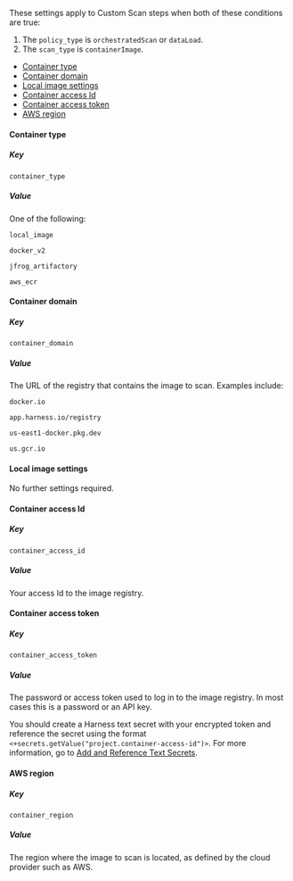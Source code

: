 <!-- details>
<summary>Container image scan settings</summary -->

These settings apply to Custom Scan steps when both of these conditions are true:
1. The `policy_type` is `orchestratedScan` or `dataLoad`.
2. The `scan_type` is `containerImage`.


<!-- TOC start (generated with https://github.com/derlin/bitdowntoc) -->

- [Container type](#container-type)
- [Container domain](#container-domain)
- [Local image settings](#local-image-settings)
- [Container access Id](#container-access-id)
- [Container access token](#container-access-token)
- [AWS region](#aws-region)

<!-- TOC end -->

#### Container type

##### Key
```
container_type
```

##### Value

One of the following:
```
local_image
```
```
docker_v2
```
```
jfrog_artifactory
```
```
aws_ecr
```

#### Container domain

##### Key
```
container_domain
```

##### Value

The URL of the registry that contains the image to scan. Examples include: 

```
docker.io
```
```
app.harness.io/registry
```
```
us-east1-docker.pkg.dev
```
```
us.gcr.io
```

#### Local image settings

No further settings required.

#### Container access Id

##### Key
```
container_access_id
```

##### Value

Your access Id to the image registry.

#### Container access token

##### Key
```
container_access_token
```

##### Value

The password or access token used to log in to the image registry. In most cases this is a password or an API key. 

You should create a Harness text secret with your encrypted token and reference the secret using the format `<+secrets.getValue("project.container-access-id")>`. For more information, go to [Add and Reference Text Secrets](/docs/platform/secrets/add-use-text-secrets).

#### AWS region

##### Key
```
container_region
```

##### Value

The region where the image to scan is located, as defined by the cloud provider such as AWS.  
